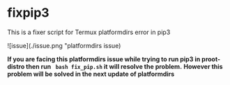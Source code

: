 # fixpip3
This is a fixer script for Termux platformdirs error in pip3

![issue](./issue.png "platformdirs issue)

**If you are facing this platformdirs issue while trying to run pip3 in proot-distro then run ``` bash fix_pip.sh``` it will resolve the problem.**
**However this problem will be solved in the next update of platformdirs**

